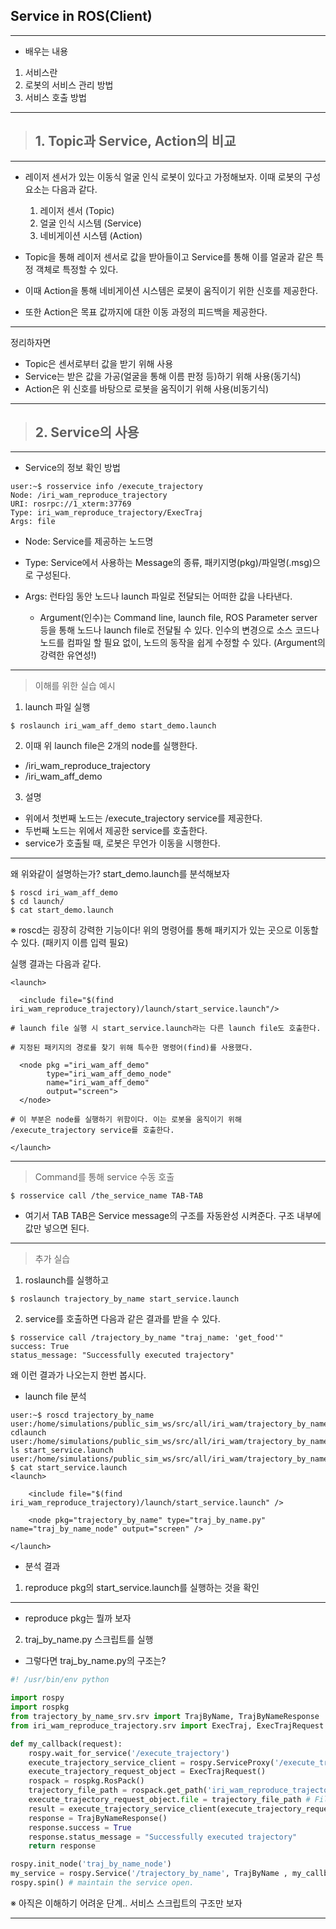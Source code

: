 ## Service in ROS(Client)
---
- 배우는 내용
1. 서비스란
2. 로봇의 서비스 관리 방법
3. 서비스 호출 방법
---
> ## 1. Topic과 Service, Action의 비교
---

- 레이저 센서가 있는 이동식 얼굴 인식 로봇이 있다고 가정해보자. 이때 로봇의 구성 요소는 다음과 같다.

    1. 레이저 센서 (Topic)
    2. 얼굴 인식 시스템 (Service)
    3. 네비게이션 시스템 (Action)

- Topic을 통해 레이저 센서로 값을 받아들이고 Service를 통해 이를 얼굴과 같은 특정 객체로 특정할 수 있다.
- 이때 Action을 통해 네비게이션 시스템은 로봇이 움직이기 위한 신호를 제공한다.

- 또한 Action은 목표 값까지에 대한 이동 과정의 피드백을 제공한다.

---
정리하자면
- Topic은 센서로부터 값을 받기 위해 사용
- Service는 받은 값을 가공(얼굴을 통해 이름 판정 등)하기 위해 사용(동기식)
- Action은 위 신호를 바탕으로 로봇을 움직이기 위해 사용(비동기식)


---

> ## 2. Service의 사용
---

- Service의 정보 확인 방법
```
user:~$ rosservice info /execute_trajectory
Node: /iri_wam_reproduce_trajectory
URI: rosrpc://1_xterm:37769
Type: iri_wam_reproduce_trajectory/ExecTraj
Args: file
```
- Node: Service를 제공하는 노드명

- Type: Service에서 사용하는 Message의 종류, 패키지명(pkg)/파일명(.msg)으로 구성된다.

- Args: 런타임 동안 노드나 launch 파일로 전달되는 어떠한 값을 나타낸다.

    - Argument(인수)는 Command line, launch file, ROS Parameter server등을 통해 노드나 launch file로 전달될 수 있다. 인수의 변경으로 소스 코드나 노드를 컴파일 할 필요 없이, 노드의 동작을 쉽게 수정할 수 있다. (Argument의 강력한 유연성!)


---
> 이해를 위한 실습 예시
1. launch 파일 실행
```
$ roslaunch iri_wam_aff_demo start_demo.launch
```
2. 이때 위 launch file은 2개의 node를 실행한다.
- /iri_wam_reproduce_trajectory
- /iri_wam_aff_demo

3. 설명
- 위에서 첫번째 노드는 /execute_trajectory service를 제공한다.
- 두번째 노드는 위에서 제공한 service를 호출한다.
- service가 호출될 때, 로봇은 무언가 이동을 시행한다.
---
왜 위와같이 설명하는가? start_demo.launch를 분석해보자

```
$ roscd iri_wam_aff_demo
$ cd launch/
$ cat start_demo.launch
```
※ roscd는 굉장히 강력한 기능이다! 위의 명령어를 통해 패키지가 있는 곳으로 이동할 수 있다. (패키지 이름 입력 필요) 

실행 결과는 다음과 같다.

``` 
<launch>

  <include file="$(find iri_wam_reproduce_trajectory)/launch/start_service.launch"/>

# launch file 실행 시 start_service.launch라는 다른 launch file도 호출한다.

# 지정된 패키지의 경로를 찾기 위해 특수한 명령어(find)를 사용했다.

  <node pkg ="iri_wam_aff_demo"
        type="iri_wam_aff_demo_node"
        name="iri_wam_aff_demo"
        output="screen">
  </node>

# 이 부분은 node를 실행하기 위함이다. 이는 로봇을 움직이기 위해 /execute_trajectory service를 호출한다.

</launch>
```
---
> Command를 통해 service 수동 호출
```
$ rosservice call /the_service_name TAB-TAB
```

- 여기서 TAB TAB은 Service message의 구조를 자동완성 시켜준다. 구조 내부에 값만 넣으면 된다.

---

> 추가 실습
1. roslaunch를 실행하고
```
$ roslaunch trajectory_by_name start_service.launch
```
2. service를 호출하면 다음과 같은 결과를 받을 수 있다.

```
$ rosservice call /trajectory_by_name "traj_name: 'get_food'"
success: True
status_message: "Successfully executed trajectory"
```
왜 이런 결과가 나오는지 한번 봅시다.

- launch file 분석
```
user:~$ roscd trajectory_by_name
user:/home/simulations/public_sim_ws/src/all/iri_wam/trajectory_by_name$ cdlaunch
user:/home/simulations/public_sim_ws/src/all/iri_wam/trajectory_by_name/launch$ ls start_service.launch
user:/home/simulations/public_sim_ws/src/all/iri_wam/trajectory_by_name/launch
$ cat start_service.launch
<launch>

    <include file="$(find iri_wam_reproduce_trajectory)/launch/start_service.launch" />

    <node pkg="trajectory_by_name" type="traj_by_name.py" name="traj_by_name_node" output="screen" />

</launch>
```
- 분석 결과
1. reproduce pkg의 start_service.launch를 실행하는 것을 확인
---
- reproduce pkg는 뭘까 보자




2. traj_by_name.py 스크립트를 실행







- 그렇다면 traj_by_name.py의 구조는?
```py
#! /usr/bin/env python

import rospy
import rospkg
from trajectory_by_name_srv.srv import TrajByName, TrajByNameResponse
from iri_wam_reproduce_trajectory.srv import ExecTraj, ExecTrajRequest

def my_callback(request):
    rospy.wait_for_service('/execute_trajectory')
    execute_trajectory_service_client = rospy.ServiceProxy('/execute_trajectory', ExecTraj) # Create the connection to the service
    execute_trajectory_request_object = ExecTrajRequest()
    rospack = rospkg.RosPack()
    trajectory_file_path = rospack.get_path('iri_wam_reproduce_trajectory')+ "/config/" + request.traj_name + ".txt"
    execute_trajectory_request_object.file = trajectory_file_path # Fill the variable file of this object with the desired file path
    result = execute_trajectory_service_client(execute_trajectory_request_object)
    response = TrajByNameResponse()
    response.success = True
    response.status_message = "Successfully executed trajectory"
    return response

rospy.init_node('traj_by_name_node')
my_service = rospy.Service('/trajectory_by_name', TrajByName , my_callback)# create the Service called my_service with the defined callback
rospy.spin() # maintain the service open.
```
※ 아직은 이해하기 어려운 단계.. 서비스 스크립트의 구조만 보자


---


```

